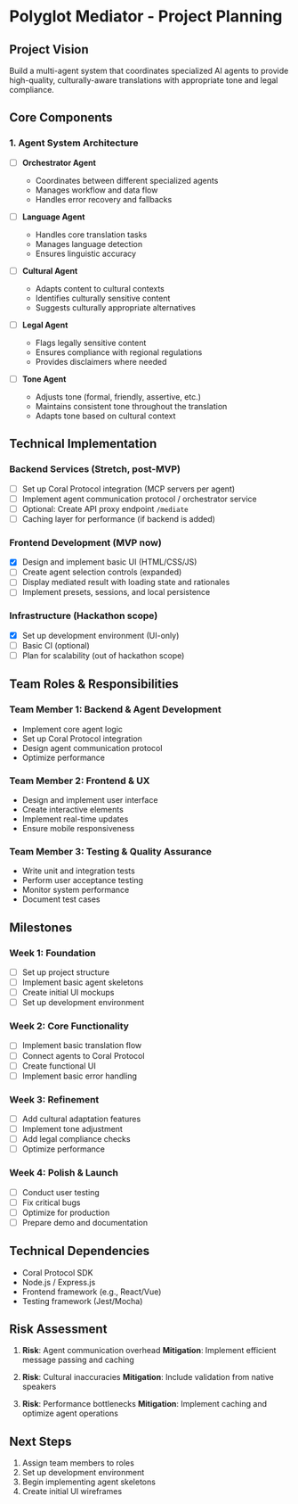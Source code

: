 # Polyglot Mediator - Project Planning

## Project Vision
Build a multi-agent system that coordinates specialized AI agents to provide high-quality, culturally-aware translations with appropriate tone and legal compliance.

## Core Components

### 1. Agent System Architecture
- [ ] **Orchestrator Agent**
  - Coordinates between different specialized agents
  - Manages workflow and data flow
  - Handles error recovery and fallbacks

- [ ] **Language Agent**
  - Handles core translation tasks
  - Manages language detection
  - Ensures linguistic accuracy

- [ ] **Cultural Agent**
  - Adapts content to cultural contexts
  - Identifies culturally sensitive content
  - Suggests culturally appropriate alternatives

- [ ] **Legal Agent**
  - Flags legally sensitive content
  - Ensures compliance with regional regulations
  - Provides disclaimers where needed

- [ ] **Tone Agent**
  - Adjusts tone (formal, friendly, assertive, etc.)
  - Maintains consistent tone throughout the translation
  - Adapts tone based on cultural context

## Technical Implementation

### Backend Services (Stretch, post-MVP)
- [ ] Set up Coral Protocol integration (MCP servers per agent)
- [ ] Implement agent communication protocol / orchestrator service
- [ ] Optional: Create API proxy endpoint `/mediate`
- [ ] Caching layer for performance (if backend is added)

### Frontend Development (MVP now)
- [x] Design and implement basic UI (HTML/CSS/JS)
- [ ] Create agent selection controls (expanded)
- [ ] Display mediated result with loading state and rationales
- [ ] Implement presets, sessions, and local persistence

### Infrastructure (Hackathon scope)
- [x] Set up development environment (UI-only)
- [ ] Basic CI (optional)
- [ ] Plan for scalability (out of hackathon scope)

## Team Roles & Responsibilities

### Team Member 1: Backend & Agent Development
- Implement core agent logic
- Set up Coral Protocol integration
- Design agent communication protocol
- Optimize performance

### Team Member 2: Frontend & UX
- Design and implement user interface
- Create interactive elements
- Implement real-time updates
- Ensure mobile responsiveness

### Team Member 3: Testing & Quality Assurance
- Write unit and integration tests
- Perform user acceptance testing
- Monitor system performance
- Document test cases

## Milestones

### Week 1: Foundation
- [ ] Set up project structure
- [ ] Implement basic agent skeletons
- [ ] Create initial UI mockups
- [ ] Set up development environment

### Week 2: Core Functionality
- [ ] Implement basic translation flow
- [ ] Connect agents to Coral Protocol
- [ ] Create functional UI
- [ ] Implement basic error handling

### Week 3: Refinement
- [ ] Add cultural adaptation features
- [ ] Implement tone adjustment
- [ ] Add legal compliance checks
- [ ] Optimize performance

### Week 4: Polish & Launch
- [ ] Conduct user testing
- [ ] Fix critical bugs
- [ ] Optimize for production
- [ ] Prepare demo and documentation

## Technical Dependencies
- Coral Protocol SDK
- Node.js / Express.js
- Frontend framework (e.g., React/Vue)
- Testing framework (Jest/Mocha)

## Risk Assessment
1. **Risk**: Agent communication overhead
   **Mitigation**: Implement efficient message passing and caching

2. **Risk**: Cultural inaccuracies
   **Mitigation**: Include validation from native speakers

3. **Risk**: Performance bottlenecks
   **Mitigation**: Implement caching and optimize agent operations

## Next Steps
1. Assign team members to roles
2. Set up development environment
3. Begin implementing agent skeletons
4. Create initial UI wireframes
